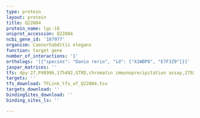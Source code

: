 ```yaml
---
type: protein
layout: protein
title: Q22084
protein_name: lgc-18
uniprot_accession: Q22084
ncbi_gene_id: '187977'
organism: Caenorhabditis elegans
function: target gene
number_of_interactions: '1'
orthologs: '[{"species": "Danio rerio", "id": ["X1WBP0", "E7F3Z9"]}]'
jaspar_matrices: ''
tfs: dpy-27,P48996,175492,GTRD,chromatin immunoprecipitation assay,27924024%5Buid%5D,No
targets: ''
tfs_download: TFLink_tfs_of_Q22084.tsv
targets_download: ''
bindingSites_download: ''
binding_sites_ls: ''

---
```

